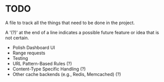 # TODO

A file to track all the things that need to be done in the project.

A '(?)' at the end of a line indicates a possible future feature or idea that is not certain.

- Polish Dashboard UI
- Range requests
- Testing
- URL Pattern-Based Rules (?)
- Content-Type Specific Handling (?)
- Other cache backends (e.g., Redis, Memcached) (?)
